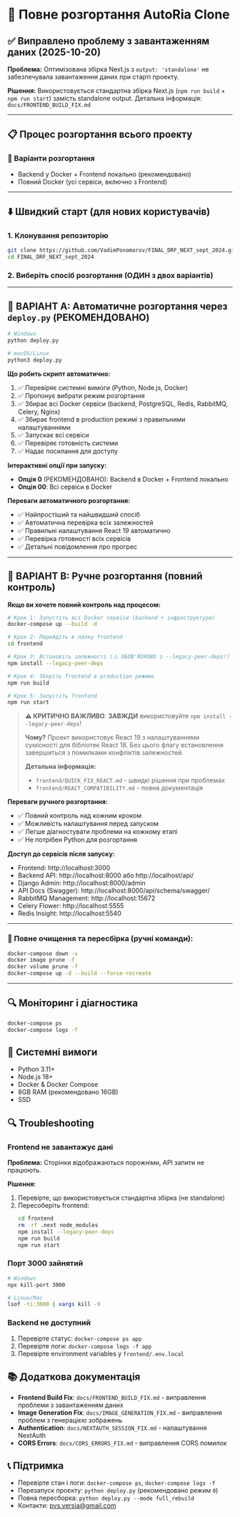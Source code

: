 # 🚀 Повне розгортання AutoRia Clone

## ✅ Виправлено проблему з завантаженням даних (2025-10-20)

**Проблема:** Оптимізована збірка Next.js з `output: 'standalone'` не забезпечувала завантаження даних при старті проекту.

**Рішення:** Використовується стандартна збірка Next.js (`npm run build` + `npm run start`) замість standalone output. Детальна інформація: `docs/FRONTEND_BUILD_FIX.md`

---

## 📋 Процес розгортання всього проекту

### 🎯 Варіанти розгортання
- Backend у Docker + Frontend локально (рекомендовано)
- Повний Docker (усі сервіси, включно з Frontend)

---

## ⬇️ Швидкий старт (для нових користувачів)

### 1. Клонування репозиторію
```bash
git clone https://github.com/VadimPonomarov/FINAL_DRF_NEXT_sept_2024.git
cd FINAL_DRF_NEXT_sept_2024
```

### 2. Виберіть спосіб розгортання (ОДИН з двох варіантів)

---

## 🎯 ВАРІАНТ A: Автоматичне розгортання через `deploy.py` (РЕКОМЕНДОВАНО)

```bash
# Windows
python deploy.py

# macOS/Linux
python3 deploy.py
```

**Що робить скрипт автоматично:**
1. ✅ Перевіряє системні вимоги (Python, Node.js, Docker)
2. ✅ Пропонує вибрати режим розгортання
3. ✅ Збирає всі Docker сервіси (backend, PostgreSQL, Redis, RabbitMQ, Celery, Nginx)
4. ✅ Збирає frontend в production режимі з правильними налаштуваннями
5. ✅ Запускає всі сервіси
6. ✅ Перевіряє готовність системи
7. ✅ Надає посилання для доступу

**Інтерактивні опції при запуску:**
- **Опція 0** (РЕКОМЕНДОВАНО): Backend в Docker + Frontend локально
- **Опція 00**: Всі сервіси в Docker

**Переваги автоматичного розгортання:**
- ✅ Найпростіший та найшвидший спосіб
- ✅ Автоматична перевірка всіх залежностей
- ✅ Правильні налаштування React 19 автоматично
- ✅ Перевірка готовності всіх сервісів
- ✅ Детальні повідомлення про прогрес

---

## 🔧 ВАРІАНТ B: Ручне розгортання (повний контроль)

**Якщо ви хочете повний контроль над процесом:**

```bash
# Крок 1: Запустіть всі Docker сервіси (backend + інфраструктура)
docker-compose up --build -d

# Крок 2: Перейдіть в папку frontend
cd frontend

# Крок 3: Встановіть залежності (⚠️ ОБОВ'ЯЗКОВО з --legacy-peer-deps!)
npm install --legacy-peer-deps

# Крок 4: Зберіть frontend в production режимі
npm run build

# Крок 5: Запустіть frontend
npm run start
```

> **⚠️ КРИТИЧНО ВАЖЛИВО**: 
> **ЗАВЖДИ** використовуйте `npm install --legacy-peer-deps`!
> 
> **Чому?** Проект використовує React 19 з налаштуваннями сумісності для бібліотек React 18.
> Без цього флагу встановлення завершиться з помилками конфліктів залежностей.
> 
> **Детальна інформація:**
> - `frontend/QUICK_FIX_REACT.md` - швидкі рішення при проблемах
> - `frontend/REACT_COMPATIBILITY.md` - повна документація

**Переваги ручного розгортання:**
- ✅ Повний контроль над кожним кроком
- ✅ Можливість налаштування перед запуском
- ✅ Легше діагностувати проблеми на кожному етапі
- ✅ Не потрібен Python для розгортання

**Доступ до сервісів після запуску:**
- Frontend: http://localhost:3000
- Backend API: http://localhost:8000 або http://localhost/api/
- Django Admin: http://localhost:8000/admin
- API Docs (Swagger): http://localhost:8000/api/schema/swagger/
- RabbitMQ Management: http://localhost:15672
- Celery Flower: http://localhost:5555
- Redis Insight: http://localhost:5540

---



### 🧹 Повне очищення та пересбірка (ручні команди):
```bash
docker-compose down -v
docker image prune -f
docker volume prune -f
docker-compose up -d --build --force-recreate
```

<!-- Вилучено: опис перевірок неактуальних файлів -->

<!-- Вилучено: декоративні блоки очікування -->

---

## 🔍 Моніторинг і діагностика
```bash
docker-compose ps
docker-compose logs -f
```

## 🔧 Системні вимоги
- Python 3.11+
- Node.js 18+
- Docker & Docker Compose
- 8GB RAM (рекомендовано 16GB)
- SSD

## 🔍 Troubleshooting

### Frontend не завантажує дані
**Проблема:** Сторінки відображаються порожніми, API запити не працюють.

**Рішення:**
1. Перевірте, що використовується стандартна збірка (не standalone)
2. Пересоберіть frontend:
   ```bash
   cd frontend
   rm -rf .next node_modules
   npm install --legacy-peer-deps
   npm run build
   npm run start
   ```

### Порт 3000 зайнятий
```bash
# Windows
npx kill-port 3000

# Linux/Mac
lsof -ti:3000 | xargs kill -9
```

### Backend не доступний
1. Перевірте статус: `docker-compose ps app`
2. Перевірте логи: `docker-compose logs -f app`
3. Перевірте environment variables у `frontend/.env.local`

## 📚 Додаткова документація
- **Frontend Build Fix**: `docs/FRONTEND_BUILD_FIX.md` - виправлення проблеми з завантаженням даних
- **Image Generation Fix**: `docs/IMAGE_GENERATION_FIX.md` - виправлення проблем з генерацією зображень
- **Authentication**: `docs/NEXTAUTH_SESSION_FIX.md` - налаштування NextAuth
- **CORS Errors**: `docs/CORS_ERRORS_FIX.md` - виправлення CORS помилок

## 📞 Підтримка
- Перевірте стан і логи: `docker-compose ps`, `docker-compose logs -f`
- Перезапуск проєкту: `python deploy.py` (рекомендовано режим `0`)
- Повна пересборка: `python deploy.py --mode full_rebuild`
- Контакти: pvs.versia@gmail.com
